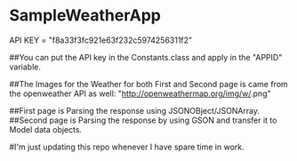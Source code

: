 # SampleWeatherApp

API KEY = "f8a33f3fc921e63f232c5974256311f2"

##You can put the API key in the Constants.class and apply in the "APPID" variable.

##The Images for the Weather for both First and Second page is came from the openweather API as well:
"http://openweathermap.org/img/w/<icon>.png"

##First page is Parsing the response using JSONOBject/JSONArray.
##Second page is Parsing the response by using GSON and transfer it to Model data objects.

#I'm just updating this repo whenever I have spare time in work.

